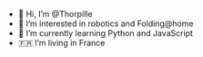 - 👋 Hi, I’m @Thorpille
- 👀 I’m interested in robotics and Folding@home
- 🌱 I’m currently learning Python and JavaScript
- 🇫🇷 I’m living in France

<!---
- 💞️ I’m looking to collaborate on *not for the moment*
- 📫 How to reach me ...

Thorpille/Thorpille is a ✨ special ✨ repository because its `README.md` (this file) appears on your GitHub profile.
You can click the Preview link to take a look at your changes.
--->
